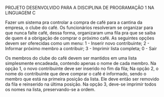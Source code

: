 PROJETO DESENVOLVIDO PARA A DISCIPLINA DE PROGRAMAÇÃO 1 NA LINGUAGEM C

Fazer um sistema pra controlar a compra de café para a cantina da empresa, o clube do café. Os funcionários resolveram se organizar para que nunca falte café, dessa forma, organizaram uma fila pra que se saiba de quem é a obrigação de comprar o próximo café.
As seguintes opções devem ser oferecidas como um menu:
1 - Inserir novo contribuinte;
2 - Informar próximo membro a contribuir;
3 - Imprimir lista completa;
0 - Sair


Os membros do clube do café devem ser mantidos em uma lista simplesmente encadeada, contendo apenas o nome de cada membro.
Na opção 1, o novo contribuinte deve ser inserido no fim da fila;
Na opção 2, o nome do contribuinte que deve comprar o café é informado, sendo o membro que está na primeira posição da lista. Ele deve então ser removido da fila e reinserido na última posição.
Na opção 3, deve-se imprimir todos os nomes na lista, preservando-se a ordem.